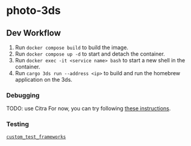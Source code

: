 # photo-3ds

## Dev Workflow
1. Run `docker compose build` to build the image.
2. Run `docker compose up -d` to start and detach the container.
3. Run `docker exec -it <service name> bash` to start a new shell in the container.
4. Run `cargo 3ds run --address <ip>` to build and run the homebrew application on the 3ds.

### Debugging
TODO: use Citra
For now, you can try following [these instructions](https://bmaupin.github.io/wiki/other/3ds/3ds-debugging.html).

### Testing
[`custom_test_frameworks`](https://doc.rust-lang.org/beta/unstable-book/language-features/custom-test-frameworks.html)
